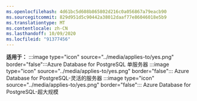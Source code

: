 ```yaml
---
ms.openlocfilehash: 4d61bc5d608b865802d216c0a056867a79eacb90
ms.sourcegitcommit: 829d951d5c90442a38012daaf77e86046018e5b9
ms.translationtype: MT
ms.contentlocale: zh-CN
ms.lasthandoff: 10/09/2020
ms.locfileid: "91377456"
---
```

<Token>**适用于：** :::image type="icon" source="../media/applies-to/yes.png" border="false":::Azure Database for PostgreSQL 单服务器 :::image type="icon" source="../media/applies-to/yes.png" border="false"::: Azure Database for PostgreSQL-灵活的服务器 :::image type="icon" source="../media/applies-to/yes.png" border="false"::: Azure Database for PostgreSQL-超大规模</Token>
